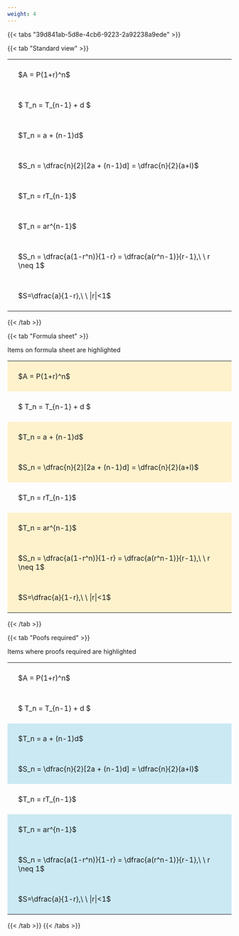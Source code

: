 ```yaml
---
weight: 4
---
```


{{< tabs "39d841ab-5d8e-4cb6-9223-2a92238a9ede" >}}

{{< tab "Standard view" >}}

<style type="text/css">
#T_3adbe th.col_heading {
  text-align: left;
  font-size: 1em;
}
#T_3adbe td {
  text-align: left;
  font-size: 1em;
  padding: 1.5em;
}
</style>
<table id="T_3adbe">
  <thead>
  </thead>
  <tbody>
    <tr>
      <td id="T_3adbe_row0_col0" class="data row0 col0" >$A = P(1+r)^n$</td>
    </tr>
    <tr>
      <td id="T_3adbe_row1_col0" class="data row1 col0" >$ T_n = T_{n-1} + d $</td>
    </tr>
    <tr>
      <td id="T_3adbe_row2_col0" class="data row2 col0" >$T_n = a + (n-1)d$</td>
    </tr>
    <tr>
      <td id="T_3adbe_row3_col0" class="data row3 col0" >$S_n = \dfrac{n}{2}[2a + (n-1)d] = \dfrac{n}{2}(a+l)$</td>
    </tr>
    <tr>
      <td id="T_3adbe_row4_col0" class="data row4 col0" >$T_n = rT_{n-1}$</td>
    </tr>
    <tr>
      <td id="T_3adbe_row5_col0" class="data row5 col0" >$T_n = ar^{n-1}$</td>
    </tr>
    <tr>
      <td id="T_3adbe_row6_col0" class="data row6 col0" >$S_n = \dfrac{a(1-r^n)}{1-r} = \dfrac{a(r^n-1)}{r-1},\ \  r \neq 1$</td>
    </tr>
    <tr>
      <td id="T_3adbe_row7_col0" class="data row7 col0" >$S=\dfrac{a}{1-r},\ \ |r|<1$</td>
    </tr>
  </tbody>
</table>
{{< /tab >}}

{{< tab "Formula sheet" >}}

Items on formula sheet are highlighted 
<br>
<style type="text/css">
#T_d47c7 th.col_heading {
  text-align: left;
  font-size: 1em;
}
#T_d47c7 td {
  text-align: left;
  font-size: 1em;
  padding: 1.5em;
}
#T_d47c7_row0_col0, #T_d47c7_row2_col0, #T_d47c7_row3_col0, #T_d47c7_row5_col0, #T_d47c7_row6_col0, #T_d47c7_row7_col0 {
  background-color: rgba(255,194,10, 0.2);
}
#T_d47c7_row1_col0, #T_d47c7_row4_col0 {
  background-color: rgba(0,0,0,0);
}
</style>
<table id="T_d47c7">
  <thead>
  </thead>
  <tbody>
    <tr>
      <td id="T_d47c7_row0_col0" class="data row0 col0" >$A = P(1+r)^n$</td>
    </tr>
    <tr>
      <td id="T_d47c7_row1_col0" class="data row1 col0" >$ T_n = T_{n-1} + d $</td>
    </tr>
    <tr>
      <td id="T_d47c7_row2_col0" class="data row2 col0" >$T_n = a + (n-1)d$</td>
    </tr>
    <tr>
      <td id="T_d47c7_row3_col0" class="data row3 col0" >$S_n = \dfrac{n}{2}[2a + (n-1)d] = \dfrac{n}{2}(a+l)$</td>
    </tr>
    <tr>
      <td id="T_d47c7_row4_col0" class="data row4 col0" >$T_n = rT_{n-1}$</td>
    </tr>
    <tr>
      <td id="T_d47c7_row5_col0" class="data row5 col0" >$T_n = ar^{n-1}$</td>
    </tr>
    <tr>
      <td id="T_d47c7_row6_col0" class="data row6 col0" >$S_n = \dfrac{a(1-r^n)}{1-r} = \dfrac{a(r^n-1)}{r-1},\ \  r \neq 1$</td>
    </tr>
    <tr>
      <td id="T_d47c7_row7_col0" class="data row7 col0" >$S=\dfrac{a}{1-r},\ \ |r|<1$</td>
    </tr>
  </tbody>
</table>
{{< /tab >}}

{{< tab "Poofs required" >}}

Items where proofs required are highlighted 
<br>
<style type="text/css">
#T_2d463 th.col_heading {
  text-align: left;
  font-size: 1em;
}
#T_2d463 td {
  text-align: left;
  font-size: 1em;
  padding: 1.5em;
}
#T_2d463_row0_col0, #T_2d463_row1_col0, #T_2d463_row4_col0 {
  background-color: rgba(0,0,0,0);
}
#T_2d463_row2_col0, #T_2d463_row3_col0, #T_2d463_row5_col0, #T_2d463_row6_col0, #T_2d463_row7_col0 {
  background-color: rgba(0,150,200, 0.2);
}
</style>
<table id="T_2d463">
  <thead>
  </thead>
  <tbody>
    <tr>
      <td id="T_2d463_row0_col0" class="data row0 col0" >$A = P(1+r)^n$</td>
    </tr>
    <tr>
      <td id="T_2d463_row1_col0" class="data row1 col0" >$ T_n = T_{n-1} + d $</td>
    </tr>
    <tr>
      <td id="T_2d463_row2_col0" class="data row2 col0" >$T_n = a + (n-1)d$</td>
    </tr>
    <tr>
      <td id="T_2d463_row3_col0" class="data row3 col0" >$S_n = \dfrac{n}{2}[2a + (n-1)d] = \dfrac{n}{2}(a+l)$</td>
    </tr>
    <tr>
      <td id="T_2d463_row4_col0" class="data row4 col0" >$T_n = rT_{n-1}$</td>
    </tr>
    <tr>
      <td id="T_2d463_row5_col0" class="data row5 col0" >$T_n = ar^{n-1}$</td>
    </tr>
    <tr>
      <td id="T_2d463_row6_col0" class="data row6 col0" >$S_n = \dfrac{a(1-r^n)}{1-r} = \dfrac{a(r^n-1)}{r-1},\ \  r \neq 1$</td>
    </tr>
    <tr>
      <td id="T_2d463_row7_col0" class="data row7 col0" >$S=\dfrac{a}{1-r},\ \ |r|<1$</td>
    </tr>
  </tbody>
</table>
{{< /tab >}}
{{< /tabs >}}